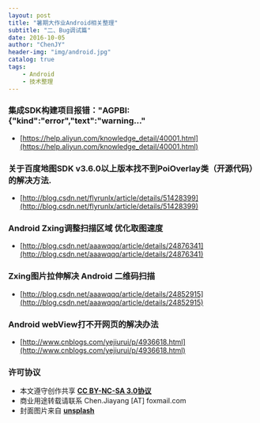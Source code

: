 ```yaml
---
layout: post
title: "暑期大作业Android相关整理"
subtitle: "二、Bug调试篇"
date: 2016-10-05
author: "ChenJY"
header-img: "img/android.jpg"
catalog: true
tags: 
    - Android
    - 技术整理
---
```


### 集成SDK构建项目报错："AGPBI: {"kind":"error","text":"warning..."
* [https://help.aliyun.com/knowledge_detail/40001.html](https://help.aliyun.com/knowledge_detail/40001.html)

### 关于百度地图SDK v3.6.0以上版本找不到PoiOverlay类（开源代码）的解决方法.
* [http://blog.csdn.net/flyrunlx/article/details/51428399](http://blog.csdn.net/flyrunlx/article/details/51428399)

### Android Zxing调整扫描区域 优化取图速度
* [http://blog.csdn.net/aaawqqq/article/details/24876341](http://blog.csdn.net/aaawqqq/article/details/24876341)

### Zxing图片拉伸解决 Android 二维码扫描
* [http://blog.csdn.net/aaawqqq/article/details/24852915](http://blog.csdn.net/aaawqqq/article/details/24852915)

### Android webView打不开网页的解决办法
* [http://www.cnblogs.com/yejiurui/p/4936618.html](http://www.cnblogs.com/yejiurui/p/4936618.html)

### 许可协议
* 本文遵守创作共享 <a href="https://creativecommons.org/licenses/by-nc-sa/3.0/cn/" target="_blank"><b>CC BY-NC-SA 3.0协议</b></a>
* 商业用途转载请联系 Chen.Jiayang [AT] foxmail.com
* 封面图片来自 <a href="https://unsplash.com/" target="_blank"><b> unsplash </b></a>
